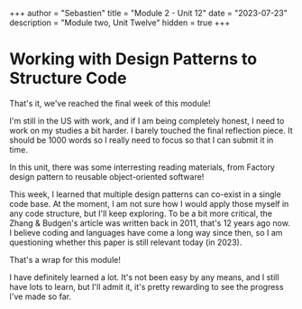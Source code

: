+++
author = "Sebastien"
title = "Module 2 - Unit 12"
date = "2023-07-23"
description = "Module two, Unit Twelve"
hidden = true
+++

# Working with Design Patterns to Structure Code

That's it, we've reached the final week of this module!

I'm still in the US with work, and if I am being completely honest, I need to work on my studies a bit harder. I barely touched the final reflection piece. It should be 1000 words so I really need to focus so that I can submit it in time.

In this unit, there was some interresting reading materials, from Factory design pattern to reusable object-oriented software!

This week, I learned that multiple design patterns can co-exist in a single code base. At the moment, I am not sure how I would apply those myself in any code structure, but I'll keep exploring. To be a bit more critical, the Zhang & Budgen's article was written back in 2011, that's 12 years ago now. I believe coding and languages have come a long way since then, so I am questioning whether this paper is still relevant today (in 2023).

That's a wrap for this module!

I have definitely learned a lot. It's not been easy by any means, and I still have lots to learn, but I'll admit it, it's pretty rewarding to see the progress I've made so far.

